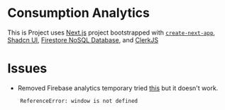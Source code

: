 # Consumption Analytics

[shadcnui_url]: https://ui.shadcn.com/
[nextjs_url]: https://nextjs.org/
[firebase_url]: https://firebase.google.com/
[clerk_url]: https://clerk.com/
[create_next_app_github]: https://github.com/vercel/next.js/tree/canary/packages/create-next-app

This is Project uses [Next.js][nextjs_url] project bootstrapped with [`create-next-app`][create_next_app_github],
[Shadcn UI][shadcnui_url], [Firestore NoSQL Database][firebase_url], and [ClerkJS][clerk_url]

# Issues

[nextjs_x_firebase_analtics_url]: https://stackoverflow.com/questions/69799682/firebase-analytics-with-next-js-window-not-defined

- Removed Firebase analytics temporary tried [this][nextjs_x_firebase_analtics_url] but it doesn't work.

```
    ReferenceError: window is not defined
```

